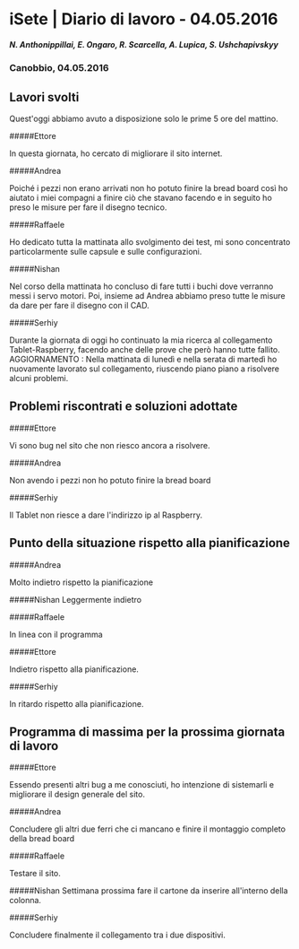 

# iSete | Diario di lavoro - 04.05.2016
##### N. Anthonippillai, E. Ongaro, R. Scarcella, A. Lupica, S. Ushchapivskyy
### Canobbio, 04.05.2016

## Lavori svolti

Quest'oggi abbiamo avuto a disposizione solo le prime 5 ore del mattino.

#####Ettore

In questa giornata, ho cercato di migliorare il sito internet.

#####Andrea

Poiché i pezzi non erano arrivati non ho potuto finire la bread board così ho aiutato i miei compagni a finire ciò che stavano facendo e in seguito ho preso le misure per fare il disegno tecnico.

#####Raffaele

Ho dedicato tutta la mattinata allo svolgimento dei test, mi sono concentrato particolarmente sulle capsule e sulle configurazioni.

#####Nishan

Nel corso della mattinata ho concluso di fare tutti i buchi dove verranno messi i servo motori.
Poi, insieme ad Andrea abbiamo preso tutte le misure da dare per fare il disegno con il CAD.

#####Serhiy

Durante la giornata di oggi ho continuato la mia ricerca al collegamento Tablet-Raspberry, facendo anche delle prove che però hanno tutte fallito.
AGGIORNAMENTO :
Nella mattinata di lunedì e nella serata di martedì ho nuovamente lavorato sul collegamento, riuscendo piano piano a risolvere alcuni problemi.

##  Problemi riscontrati e soluzioni adottate

#####Ettore

Vi sono bug nel sito che non riesco ancora a risolvere.

#####Andrea

Non avendo i pezzi non ho potuto finire la bread board

#####Serhiy

Il Tablet non riesce a dare l'indirizzo ip al Raspberry.

##  Punto della situazione rispetto alla pianificazione

#####Andrea

Molto indietro rispetto la pianificazione

#####Nishan
Leggermente indietro

#####Raffaele

In linea con il programma

#####Ettore

Indietro rispetto alla pianificazione.

#####Serhiy

In ritardo rispetto alla pianificazione.

## Programma di massima per la prossima giornata di lavoro

#####Ettore

Essendo presenti altri bug a me conosciuti, ho intenzione di sistemarli
e migliorare il design generale del sito.

#####Andrea

Concludere gli altri due ferri che ci mancano e finire il montaggio completo della bread board

#####Raffaele

Testare il sito.

#####Nishan
Settimana prossima fare il cartone da inserire all'interno della colonna.

#####Serhiy

Concludere finalmente il collegamento tra i due dispositivi.
